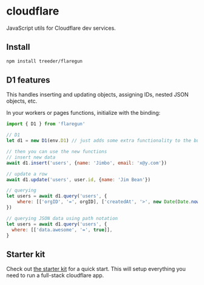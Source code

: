 # cloudflare

JavaScript utils for Cloudflare dev services. 

## Install

```sh
npm install treeder/flaregun
```

## D1 features

This handles inserting and updating objects, assigning IDs, nested JSON objects, etc. 

In your workers or pages functions, initialize with the binding:

```js
import { D1 } from 'flaregun'

// D1
let d1 = new D1(env.D1) // just adds some extra functionality to the built in d1 interface, you can still use it just as you normally would too.

// then you can use the new functions
// insert new data
await d1.insert('users', {name: 'Jimbo', email: 'x@y.com'})

// update a row
await d1.update('users', user.id, {name: 'Jim Bean'})

// querying
let users = await d1.query('users', {
    where: [['orgID', '=', orgID], ['createdAt', '>', new Date(Date.now() - 48 * 60 * 60 * 1000)]],
})

// querying JSON data using path notation
let users = await d1.query('users', {
  where: [['data.awesome', '=', true]],
}
```

## Starter kit

Check out [the starter kit](./starter) for a quick start. This will setup everything you need to run a full-stack cloudflare app. 
